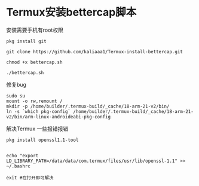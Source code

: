 # Termux安装bettercap脚本

安装需要手机有root权限

```安装wget
pkg install git
```

```下载安装脚本
git clone https://github.com/kaliaaa1/Termux-install-bettercap.git

chmod +x bettercap.sh

./bettercap.sh
```

修复bug

```
sudo su
mount -o rw,remount /
mkdir -p /home/builder/.termux-build/_cache/18-arm-21-v2/bin/
ln -s `which pkg-config` /home/builder/.termux-build/_cache/18-arm-21-v2/bin/arm-linux-androideabi-pkg-config
```

解决Termux 一些报错报错

```
pkg install openssl1.1-tool


echo "export LD_LIBRARY_PATH=/data/data/com.termux/files/usr/lib/openssl-1.1" >> ~/.bashrc

exit #在打开即可解决
```
